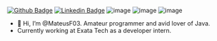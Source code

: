 [![Github Badge](https://img.shields.io/badge/GitHub-100000?style=for-the-badge&logo=github&logoColor=white)](https://github.com/mateusf03)
[![Linkedin Badge](https://img.shields.io/badge/LinkedIn-0077B5?style=for-the-badge&logo=linkedin&logoColor=white)](https://www.linkedin.com/in/mateus-ferrari-julio-899a5b219)
![image](https://img.shields.io/badge/Java-ED8B00?style=for-the-badge&logo=java&logoColor=white)
![image](https://img.shields.io/badge/PHP-777BB4?style=for-the-badge&logo=php&logoColor=white)
![image](https://img.shields.io/badge/C%2B%2B-00599C?style=for-the-badge&logo=c%2B%2B&logoColor=white)

- 👋 Hi, I’m @MateusF03. Amateur programmer and avid lover of Java.
- Currently working at Exata Tech as a developer intern.

<!---
MateusF03/MateusF03 is a ✨ special ✨ repository because its `README.md` (this file) appears on your GitHub profile.
You can click the Preview link to take a look at your changes.
--->

